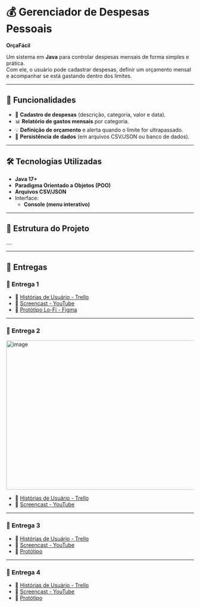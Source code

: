 # 💰 Gerenciador de Despesas Pessoais

**OrçaFácil**

Um sistema em **Java** para controlar despesas mensais de forma simples e prática.  
Com ele, o usuário pode cadastrar despesas, definir um orçamento mensal e acompanhar se está gastando dentro dos limites.

---

## 🚀 Funcionalidades

- 📌 **Cadastro de despesas** (descrição, categoria, valor e data).  
- 📊 **Relatório de gastos mensais** por categoria.  
- 💡 **Definição de orçamento** e alerta quando o limite for ultrapassado.  
- 💾 **Persistência de dados** (em arquivos CSV/JSON ou banco de dados).  

---

## 🛠️ Tecnologias Utilizadas

- **Java 17+**  
- **Paradigma Orientado a Objetos (POO)**  
- **Arquivos CSV/JSON**
- Interface:
  - **Console (menu interativo)**  

---

## 📂 Estrutura do Projeto

....

---

## 📆 Entregas

### 📍 Entrega 1
- 📝 [Histórias de Usuário - Trello](https://trello.com/invite/b/68c06a77a8ec1f6901e94b05/ATTIf34ee5911b3fdf4a0f7dfd230ba6ec24691EE067/gestao-de-despesas-user-stories)  
- 🎥 [Screencast - YouTube](https://youtu.be/k9gDid1kmO8?si=euRSA99S3K9c86fg)
- 🎨 [Protótipo Lo-Fi - Figma](https://www.figma.com/design/IUs0L0fK1t2KCI7IVJvq7r/POO?node-id=2-12&p=f&m=draw)  

---

### 📍 Entrega 2

<img width="1631" height="401" alt="image" src="https://github.com/user-attachments/assets/37a0b9e1-adad-4e5b-9bb5-f23b74cc5745" />

- 📝 [Histórias de Usuário - Trello](https://trello.com/invite/b/68c06a77a8ec1f6901e94b05/ATTIf34ee5911b3fdf4a0f7dfd230ba6ec24691EE067/gestao-de-despesas-user-stories)  
- 🎥 [Screencast - YouTube](#)   

---

### 📍 Entrega 3
- 📝 [Histórias de Usuário - Trello](#)  
- 🎥 [Screencast - YouTube](#)  
- 🎨 [Protótipo](#)  

---

### 📍 Entrega 4
- 📝 [Histórias de Usuário - Trello](#)  
- 🎥 [Screencast - YouTube](#)  
- 🎨 [Protótipo](#)  
